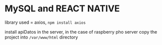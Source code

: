 # MySQL and REACT NATIVE

library used = axios, `npm install axios`

install apiDatos in the server, in the case of raspberry pho server copy the project into `/var/www/html` directory
